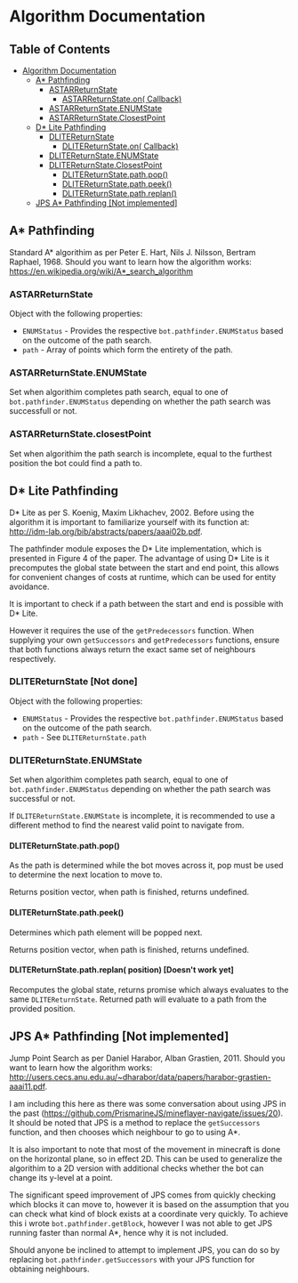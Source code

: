 # Algorithm Documentation

## Table of Contents
- [Algorithm Documentation](#algorithm-documentation)
    - [A* Pathfinding](#a-pathfinding)
        - [ASTARReturnState](#astarreturnstate)
            - [ASTARReturnState.on( Callback)](#astarreturnstateon-callback)
        - [ASTARReturnState.ENUMState](#astarreturnstateenumstate)
        - [ASTARReturnState.ClosestPoint](#astarreturnstateclosestpoint)
    - [D* Lite Pathfinding](#d-lite-pathfinding)
        - [DLITEReturnState](#dlitereturnstate)
            - [DLITEReturnState.on( Callback)](#dlitereturnstateon-callback)
        - [DLITEReturnState.ENUMState](#dlitereturnstateenumstate)
        - [DLITEReturnState.ClosestPoint](#dlitereturnstateclosestpoint)
            - [DLITEReturnState.path.pop()](#dlitereturnstatepathpop)
            - [DLITEReturnState.path.peek()](#dlitereturnstatepathpeek)
            - [DLITEReturnState.path.replan()](#dlitereturnstatepathreplan)
    - [JPS A* Pathfinding [Not implemented]](#jps-a-pathfinding-not-implemented)

## A* Pathfinding
Standard A* algorithim as per Peter E. Hart, Nils J. Nilsson, Bertram Raphael, 1968.
Should you want to learn how the algorithm works: https://en.wikipedia.org/wiki/A*_search_algorithm

### ASTARReturnState
Object with the following properties:

* `ENUMStatus` - Provides the respective `bot.pathfinder.ENUMStatus` based on the outcome of the path search.
* `path` - Array of points which form the entirety of the path.

### ASTARReturnState.ENUMState
Set when algorithim completes path search, equal to one of `bot.pathfinder.ENUMStatus` depending on whether the path search was successfull or not.

### ASTARReturnState.closestPoint
Set when algorithim the path search is incomplete, equal to the furthest position the bot could find a path to.

## D* Lite Pathfinding
D* Lite as per S. Koenig, Maxim Likhachev, 2002.
Before using the algorithm it is important to familiarize yourself with its function at: http://idm-lab.org/bib/abstracts/papers/aaai02b.pdf.

The pathfinder module exposes the D* Lite implementation, which is presented in Figure 4 of the paper.
The advantage of using D* Lite is it precomputes the global state between the start and end point, this allows for convenient changes of costs at runtime, which can be used for entity avoidance.

It is important to check if a path between the start and end is possible with D* Lite.

However it requires the use of the `getPredecessors` function. When supplying your own `getSuccessors` and `getPredecessors` functions, ensure that both functions always return the exact same set of neighbours respectively.

### DLITEReturnState [Not done]
Object with the following properties:

* `ENUMStatus` - Provides the respective `bot.pathfinder.ENUMStatus` based on the outcome of the path search.
* `path` - See `DLITEReturnState.path`

### DLITEReturnState.ENUMState
Set when algorithim completes path search, equal to one of `bot.pathfinder.ENUMStatus` depending on whether the path search was successful or not.

If `DLITEReturnState.ENUMState` is incomplete, it is recommended to use a different method to find the nearest valid point to navigate from.

#### DLITEReturnState.path.pop()
As the path is determined while the bot moves across it, pop must be used to determine the next location to move to.

Returns position vector, when path is finished, returns undefined.

#### DLITEReturnState.path.peek()
Determines which path element will be popped next.

Returns position vector, when path is finished, returns undefined.

#### DLITEReturnState.path.replan( position) [Doesn't work yet]
Recomputes the global state, returns promise which always evaluates to the same `DLITEReturnState`. Returned path will evaluate to a path from the provided position.


## JPS A* Pathfinding [Not implemented]
Jump Point Search as per Daniel Harabor, Alban Grastien, 2011.
Should you want to learn how the algorithm works: http://users.cecs.anu.edu.au/~dharabor/data/papers/harabor-grastien-aaai11.pdf.

I am including this here as there was some conversation about using JPS in the past (https://github.com/PrismarineJS/mineflayer-navigate/issues/20). It should be noted that JPS is a method to replace the `getSuccessors` function, and then chooses which neighbour to go to using A*.

It is also important to note that most of the movement in minecraft is done on the horizontal plane, so in effect 2D. This can be used to generalize the algorithim to a 2D version with additional checks whether the bot can change its y-level at a point.

The significant speed improvement of JPS comes from quickly checking which blocks it can move to, however it is based on the assumption that you can check what kind of block exists at a coordinate very quickly. To achieve this i wrote `bot.pathfinder.getBlock`, however I was not able to get JPS running faster than normal A*, hence why it is not included.

Should anyone be inclined to attempt to implement JPS, you can do so by replacing `bot.pathfinder.getSuccessors` with your JPS function for obtaining neighbours.
